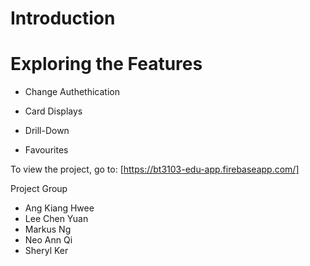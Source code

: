 # Introduction

# Exploring the Features

* Change Authethication

* Card Displays

* Drill-Down

* Favourites


To view the project, go to: [https://bt3103-edu-app.firebaseapp.com/]

Project Group
* Ang Kiang Hwee
* Lee Chen Yuan
* Markus Ng 
* Neo Ann Qi
* Sheryl Ker
